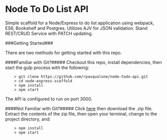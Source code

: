 # Node To Do List API

Simple scaffold for a Node/Express to do list application using webpack, ES6, Bookshelf and Postgres. Utilizes AJV for
JSON validation. Stand REST/CRUD Service with PATCH updating.

###Getting Started###

There are two methods for getting started with this repo.

####Familiar with Git?#####
Checkout this repo, install dependencies, then start the gulp process with the following:

```
	> git clone https://github.com/rpasqualone/node-todo-api.git
	> cd node-express-scaffold
	> npm install
	> npm start
```
The API is configured to run on port 3000.

####Not Familiar with Git?#####
Click [here](https://github.com/rpasqualone/node-todo-api/archive/master.zip) then download the .zip file.  Extract the contents of the zip file, then open your terminal, change to the project directory, and:

```
	> npm install
	> npm start
```
